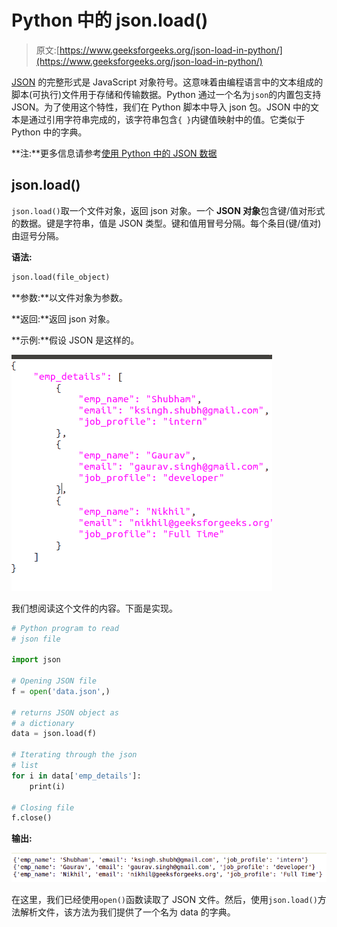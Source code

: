 # Python 中的 json.load()

> 原文:[https://www.geeksforgeeks.org/json-load-in-python/](https://www.geeksforgeeks.org/json-load-in-python/)

[JSON](https://www.geeksforgeeks.org/javascript-json/) 的完整形式是 JavaScript 对象符号。这意味着由编程语言中的文本组成的脚本(可执行)文件用于存储和传输数据。Python 通过一个名为`json`的内置包支持 JSON。为了使用这个特性，我们在 Python 脚本中导入 json 包。JSON 中的文本是通过引用字符串完成的，该字符串包含`{ }`内键值映射中的值。它类似于 Python 中的字典。

**注:**更多信息请参考[使用 Python 中的 JSON 数据](https://www.geeksforgeeks.org/working-with-json-data-in-python/)

## json.load()

`json.load()`取一个文件对象，返回 json 对象。一个 **JSON 对象**包含键/值对形式的数据。键是字符串，值是 JSON 类型。键和值用冒号分隔。每个条目(键/值对)由逗号分隔。

**语法:**

```py
json.load(file_object)
```

**参数:**以文件对象为参数。

**返回:**返回 json 对象。

**示例:**假设 JSON 是这样的。

![pyhton-append-json1](img/c1f7ebbcf82ae42f4b6124add68e99f2.png)

我们想阅读这个文件的内容。下面是实现。

```py
# Python program to read
# json file

import json

# Opening JSON file
f = open('data.json',)

# returns JSON object as 
# a dictionary
data = json.load(f)

# Iterating through the json
# list
for i in data['emp_details']:
    print(i)

# Closing file
f.close()
```

**输出:**

![python-read-json-output1](img/cf0bab6fb517fdbeea3ed0902f7e5284.png)

在这里，我们已经使用`open()`函数读取了 JSON 文件。然后，使用`json.load()`方法解析文件，该方法为我们提供了一个名为 data 的字典。